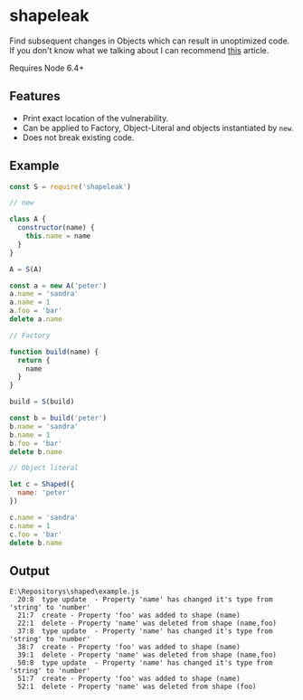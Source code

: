 # shapeleak
Find subsequent changes in Objects which can result in unoptimized code. If you don't know what we talking about I can recommend [this](https://blog.ghaiklor.com/optimizations-tricks-in-v8-d284b6c8b183) article.

Requires Node 6.4+

## Features

- Print exact location of the vulnerability.
- Can be applied to Factory, Object-Literal and objects instantiated by `new`.
- Does not break existing code.

## Example
```js
const S = require('shapeleak')

// new

class A {
  constructor(name) {
    this.name = name
  }
}

A = S(A)

const a = new A('peter')
a.name = 'sandra'
a.name = 1
a.foo = 'bar'
delete a.name

// Factory

function build(name) {
  return {
    name
  }
}

build = S(build)

const b = build('peter')
b.name = 'sandra'
b.name = 1
b.foo = 'bar'
delete b.name

// Object literal

let c = Shaped({
  name: 'peter'
})

c.name = 'sandra'
c.name = 1
c.foo = 'bar'
delete b.name
```

## Output
```
E:\Repositorys\shaped\example.js
  20:8  type update  - Property 'name' has changed it's type from 'string' to 'number'
  21:7  create - Property 'foo' was added to shape (name)
  22:1  delete - Property 'name' was deleted from shape (name,foo)
  37:8  type update  - Property 'name' has changed it's type from 'string' to 'number'
  38:7  create - Property 'foo' was added to shape (name)
  39:1  delete - Property 'name' was deleted from shape (name,foo)
  50:8  type update  - Property 'name' has changed it's type from 'string' to 'number'
  51:7  create - Property 'foo' was added to shape (name)
  52:1  delete - Property 'name' was deleted from shape (foo)
```
